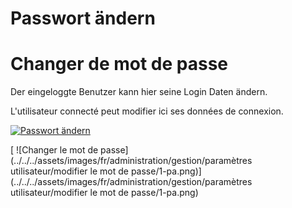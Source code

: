 <!-- TRANSLATED by md-translate -->
# Passwort ändern

# Changer de mot de passe

Der eingeloggte Benutzer kann hier seine Login Daten ändern.

L'utilisateur connecté peut modifier ici ses données de connexion.

[![Passwort ändern](../../../assets/images/de/administration/verwaltung/benutzereinstellungen/passwort-aendern/1-pa.png)](../../../assets/images/de/administration/verwaltung/benutzereinstellungen/passwort-aendern/1-pa.png)

[ ![Changer le mot de passe](../../../assets/images/fr/administration/gestion/paramètres utilisateur/modifier le mot de passe/1-pa.png)](../../../assets/images/fr/administration/gestion/paramètres utilisateur/modifier le mot de passe/1-pa.png)